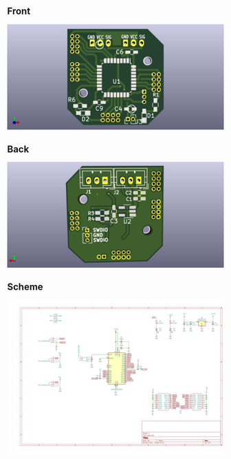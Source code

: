 ## Front
![front](pic/base1.jpg)
## Back
![back](pic/base2.jpg)
## Scheme
![scheme](pic/scheme-1.jpg)
